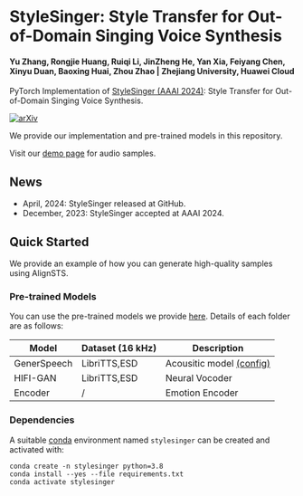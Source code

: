 # StyleSinger: Style Transfer for Out-of-Domain Singing Voice Synthesis

#### Yu Zhang, Rongjie Huang, Ruiqi Li, JinZheng He, Yan Xia, Feiyang Chen, Xinyu Duan, Baoxing Huai, Zhou Zhao | Zhejiang University, Huawei Cloud

PyTorch Implementation of [StyleSinger (AAAI 2024)](https://ojs.aaai.org/index.php/AAAI/article/view/29932/31629): Style Transfer for Out-of-Domain Singing Voice Synthesis.

[![arXiv](https://img.shields.io/badge/arXiv-Paper-<COLOR>.svg)](https://arxiv.org/abs/2312.10741)

We provide our implementation and pre-trained models in this repository.

Visit our [demo page](https://stylesinger.github.io/) for audio samples.

## News
- April, 2024: StyleSinger released at GitHub.
- December, 2023: StyleSinger accepted at AAAI 2024.

## Quick Started
We provide an example of how you can generate high-quality samples using AlignSTS.

### Pre-trained Models
You can use the pre-trained models we provide [here](). Details of each folder are as follows:

| Model       | Dataset (16 kHz) | Description                                                              | 
|-------------|------------------|--------------------------------------------------------------------------|
| GenerSpeech | LibriTTS,ESD     | Acousitic model [(config)]() |
| HIFI-GAN    | LibriTTS,ESD     | Neural Vocoder                                                           |
| Encoder     | /                | Emotion Encoder                                                   |

### Dependencies

A suitable [conda](https://conda.io/) environment named `stylesinger` can be created
and activated with:

```
conda create -n stylesinger python=3.8
conda install --yes --file requirements.txt
conda activate stylesinger
```
